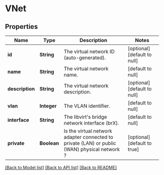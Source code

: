 # VNet
## Properties

| Name | Type | Description | Notes |
|------------ | ------------- | ------------- | -------------|
| **id** | **String** | The virtual network ID (auto-generated). | [optional] [default to null] |
| **name** | **String** | The virtual network name. | [default to null] |
| **description** | **String** | The virtual network description. | [optional] [default to null] |
| **vlan** | **Integer** | The VLAN identifier. | [default to null] |
| **interface** | **String** | The libvirt&#39;s bridge network interface (brX). | [default to null] |
| **private** | **Boolean** | Is the virtual network adapter connected to private (LAN) or public (WAN) physical network ? | [optional] [default to true] |

[[Back to Model list]](../README.md#documentation-for-models) [[Back to API list]](../README.md#documentation-for-api-endpoints) [[Back to README]](../README.md)

